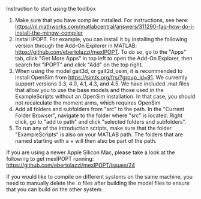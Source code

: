 Instruction to start using the toolbox

1. Make sure that you have compiler installed. For instructions, see here: https://nl.mathworks.com/matlabcentral/answers/311290-faq-how-do-i-install-the-mingw-compiler
2. Install IPOPT. For example, you can install it by installing the following version through the Add-On Explorer in MATLAB: https://github.com/ebertolazzi/mexIPOPT. To do so, go to the "Apps" tab, click "Get More Apps" in top left to open the Add-On Explorer, then search for "IPOPT" and click "Add" on the top right. 
3. When using the model gait3d, or gait2d_osim, it is recommended to install OpenSim from https://simtk.org/frs/?group_id=91. We currently support versions 3.3, 4.0, 4.1, 4.3, and 4.5. We have included .mat files that allow you to use the base models and those used in the ExampleScripts without an OpenSim installation. In that case, you should not recalculate the moment arms, which requires OpenSim
4. Add all folders and subfolders from "src" to the path. In the "Current Folder Browser", navigate to the folder where "src" is located. Right click, go to "add to path" and click "selected folders and subfolders".
5. To run any of the introduction scripts, make sure that the folder "ExampleScripts" is also on your MATLAB path. The folders that are named starting with a + will then also be part of the path.

If you are using a newer Apple Silicon Mac, please take a look at the following to get mexIPOPT running: https://github.com/ebertolazzi/mexIPOPT/issues/24

If you would like to compile on different systems on the same machine, you need to manually delete the .o files after building the model files to ensure that you can build on the other system.